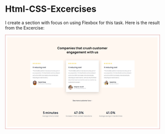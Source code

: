 # Html-CSS-Excercises
I create a section with focus on using Flexbox for this task. Here is the result from the Excercise: 

<center><img src="https://github.com/kadoubleU/Html-CSS-Excercises/blob/main/05.flexboxReviews/result.jpg" alt="Flexbox Reviews"></center>

